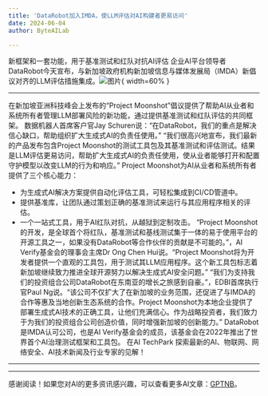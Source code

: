 ```yaml
---
title: 'DataRobot加入IMDA，使LLM评估对AI构建者更易访问'
date: 2024-06-04
author: ByteAILab

---
```


新框架和一套功能，用于基准测试和红队对抗AI评估
企业AI平台领导者DataRobot今天宣布，与新加坡政府机构新加坡信息与媒体发展局（IMDA）新倡议对齐的LLM评估措施集成。![图片](https://ai-techpark.com/wp-content/uploads/2024/05/DataRobot-960x540.jpg){ width=60% }

---
在新加坡亚洲科技峰会上发布的“Project Moonshot”倡议提供了帮助AI从业者和系统所有者管理LLM部署风险的新功能，通过提供基准测试和红队评估的共同框架。
数据机器人首席客户官Jay Schuren说：“在DataRobot，我们的重点是解决信心缺口，帮助组织扩大生成式AI的负责任使用。” “我们很高兴地宣布，我们最新的产品发布包含Project Moonshot的测试工具包及其基准测试和评估测试。结果是LLM评估更易访问，帮助扩大生成式AI的负责任使用，使从业者能够打开和配置守护模型以改变LLM的行为和响应。”
Project Moonshot为AI从业者和系统所有者提供了三个核心能力：
- 为生成式AI解决方案提供自动化评估工具，可轻松集成到CI/CD管道中。
- 提供基准库，让团队通过策划正确的基准测试来运行与其应用程序相关的评估。
- 一个一站式工具，用于AI红队对抗，从越狱到定制攻击。
“Project Moonshot的开发，是全球首个将红队，基准测试和基线测试集于一体的易于使用平台的开源工具之一，如果没有DataRobot等合作伙伴的贡献是不可能的。”，AI Verify基金会的理事会主席Dr Ong Chen Hui说。“Project Moonshot将为开发者提供一个直观的工具包，用于测试其LLM应用程序。这个新工具包标志着新加坡继续致力推进全球开源努力以解决生成式AI安全问题。”
“我们为支持我们的投资组合公司DataRobot在东南亚的增长之旅感到自豪。”，EDBI首席执行官Paul Ng说。“该公司不仅扩大了在新加坡的业务范围，还促进了与IMDA的合作等惠及当地创新生态系统的合作。Project Moonshot为本地企业提供了部署生成式AI技术的正确工具，让他们充满信心。作为战略投资者，我们致力于为我们的投资组合公司创造价值，同时增强新加坡的创新能力。”
DataRobot是IMDA认可公司，也是AI Verify基金会的成员，该基金会在2022年推出了世界首个AI治理测试框架和工具包。
在AI TechPark 探索最新的AI、物联网、网络安全、AI技术新闻及行业专家的见解！

---
---
感谢阅读！如果您对AI的更多资讯感兴趣，可以查看更多AI文章：[GPTNB](https://gptnb.com)。